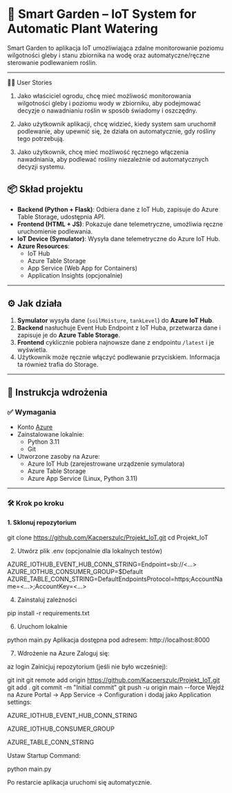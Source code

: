 # 🌱 Smart Garden – IoT System for Automatic Plant Watering

Smart Garden to aplikacja IoT umożliwiająca zdalne monitorowanie poziomu wilgotności gleby i stanu zbiornika na wodę oraz automatyczne/ręczne sterowanie podlewaniem roślin.

---


🧑‍🌾 User Stories

1. Jako właściciel ogrodu,
chcę mieć możliwość monitorowania wilgotności gleby i poziomu wody w zbiorniku,
aby podejmować decyzje o nawadnianiu roślin w sposób świadomy i oszczędny.

2. Jako użytkownik aplikacji,
chcę widzieć, kiedy system sam uruchomił podlewanie,
aby upewnić się, że działa on automatycznie, gdy rośliny tego potrzebują.

3. Jako użytkownik,
chcę mieć możliwość ręcznego włączenia nawadniania,
aby podlewać rośliny niezależnie od automatycznych decyzji systemu.


## 📦 Skład projektu

- **Backend (Python + Flask)**: Odbiera dane z IoT Hub, zapisuje do Azure Table Storage, udostępnia API.
- **Frontend (HTML + JS)**: Pokazuje dane telemetryczne, umożliwia ręczne uruchomienie podlewania.
- **IoT Device (Symulator)**: Wysyła dane telemetryczne do Azure IoT Hub.
- **Azure Resources**:
  - IoT Hub
  - Azure Table Storage
  - App Service (Web App for Containers)
  - Application Insights (opcjonalnie)

---

## ⚙️ Jak działa

1. **Symulator** wysyła dane (`soilMoisture`, `tankLevel`) do **Azure IoT Hub**.
2. **Backend** nasłuchuje Event Hub Endpoint z IoT Huba, przetwarza dane i zapisuje je do **Azure Table Storage**.
3. **Frontend** cyklicznie pobiera najnowsze dane z endpointu `/latest` i je wyświetla.
4. Użytkownik może ręcznie włączyć podlewanie przyciskiem. Informacja ta również trafia do Storage.

---

## 🚀 Instrukcja wdrożenia

### ✅ Wymagania

- Konto [Azure](https://azure.microsoft.com/)
- Zainstalowane lokalnie:
  - Python 3.11
  - Git
- Utworzone zasoby na Azure:
  - Azure IoT Hub (zarejestrowane urządzenie symulatora)
  - Azure Table Storage
  - Azure App Service (Linux, Python 3.11)

---

### 🛠️ Krok po kroku

#### 1. Sklonuj repozytorium

git clone https://github.com/Kacperszulc/Projekt_IoT.git
cd Projekt_IoT

2. Utwórz plik .env (opcjonalnie dla lokalnych testów)

AZURE_IOTHUB_EVENT_HUB_CONN_STRING=Endpoint=sb://<...>
AZURE_IOTHUB_CONSUMER_GROUP=$Default
AZURE_TABLE_CONN_STRING=DefaultEndpointsProtocol=https;AccountName=<...>;AccountKey=<...>

4. Zainstaluj zależności

pip install -r requirements.txt

6. Uruchom lokalnie

python main.py
Aplikacja dostępna pod adresem:
http://localhost:8000

7. Wdrożenie na Azure
Zaloguj się:

az login
Zainicjuj repozytorium (jeśli nie było wcześniej):

git init
git remote add origin https://github.com/Kacperszulc/Projekt_IoT.git
git add .
git commit -m "Initial commit"
git push -u origin main --force
Wejdź na Azure Portal → App Service → Configuration
i dodaj jako Application settings:

AZURE_IOTHUB_EVENT_HUB_CONN_STRING

AZURE_IOTHUB_CONSUMER_GROUP

AZURE_TABLE_CONN_STRING

Ustaw Startup Command:

python main.py

Po restarcie aplikacja uruchomi się automatycznie.
